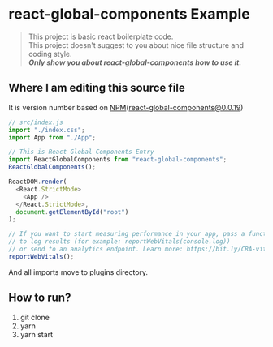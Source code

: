 # react-global-components Example
> This project is basic react boilerplate code.   
> This project doesn't suggest to you about nice file structure and coding style.   
> ***Only show you about react-global-components how to use it.***

## Where I am editing this source file

It is version number based on [NPM](https://www.npmjs.com/package/react-global-components)(react-global-components@0.0.19)   
```javascript
// src/index.js
import "./index.css";
import App from "./App";

// This is React Global Components Entry
import ReactGlobalComponents from "react-global-components";
ReactGlobalComponents();

ReactDOM.render(
  <React.StrictMode>
    <App />
  </React.StrictMode>,
  document.getElementById("root")
);

// If you want to start measuring performance in your app, pass a function
// to log results (for example: reportWebVitals(console.log))
// or send to an analytics endpoint. Learn more: https://bit.ly/CRA-vitals
reportWebVitals();
```
And all imports move to plugins directory.

## How to run?
1. git clone
2. yarn
3. yarn start
